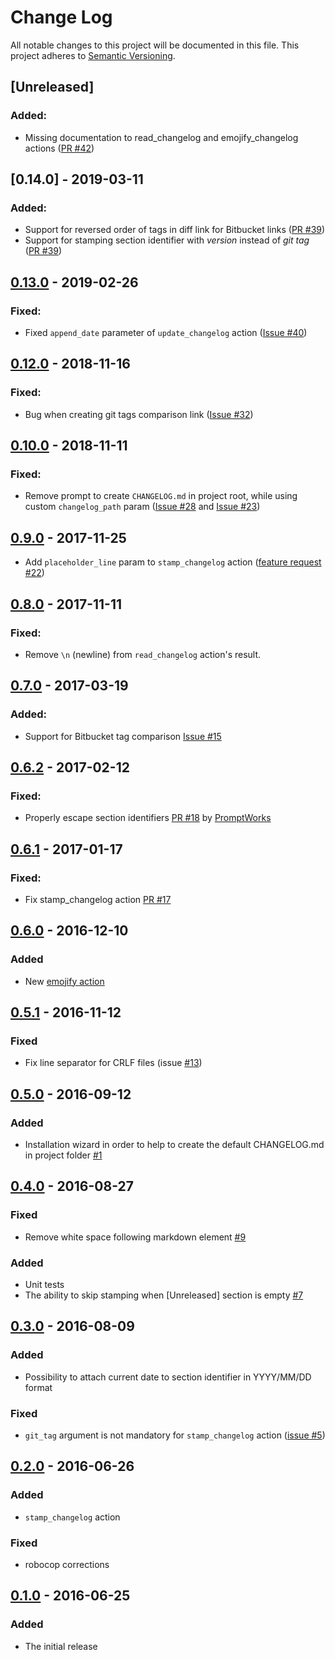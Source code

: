# Change Log
All notable changes to this project will be documented in this file.
This project adheres to [Semantic Versioning](http://semver.org/).

## [Unreleased]
### Added:
- Missing documentation to read_changelog and emojify_changelog actions ([PR #42](https://github.com/pajapro/fastlane-plugin-changelog/pull/42))
## [0.14.0] - 2019-03-11
### Added: 
- Support for reversed order of tags in diff link for Bitbucket links ([PR #39](https://github.com/pajapro/fastlane-plugin-changelog/pull/39))
- Support for stamping section identifier with _version_ instead of _git tag_ ([PR #39](https://github.com/pajapro/fastlane-plugin-changelog/pull/39))

## [0.13.0] - 2019-02-26
### Fixed: 
- Fixed `append_date` parameter of `update_changelog` action ([Issue #40](https://github.com/pajapro/fastlane-plugin-changelog/issues/40))

## [0.12.0] - 2018-11-16
### Fixed:
- Bug when creating git tags comparison link ([Issue #32](https://github.com/pajapro/fastlane-plugin-changelog/issues/32)) 

## [0.10.0] - 2018-11-11
### Fixed:
- Remove prompt to create `CHANGELOG.md` in project root, while using custom `changelog_path` param ([Issue #28](https://github.com/pajapro/fastlane-plugin-changelog/issues/28) and [Issue #23](https://github.com/pajapro/fastlane-plugin-changelog/issues/23))

## [0.9.0] - 2017-11-25
- Add `placeholder_line` param to `stamp_changelog` action ([feature request #22](https://github.com/pajapro/fastlane-plugin-changelog/issues/22))

## [0.8.0] - 2017-11-11
### Fixed:
- Remove `\n` (newline) from `read_changelog` action's result.

## [0.7.0] - 2017-03-19
### Added:
- Support for Bitbucket tag comparison [Issue #15](https://github.com/pajapro/fastlane-plugin-changelog/issues/15)

## [0.6.2] - 2017-02-12
### Fixed:
- Properly escape section identifiers [PR #18](https://github.com/pajapro/fastlane-plugin-changelog/pull/18) by [PromptWorks](https://www.promptworks.com/)

## [0.6.1] - 2017-01-17
### Fixed:
- Fix stamp_changelog action [PR #17](https://github.com/pajapro/fastlane-plugin-changelog/pull/17)

## [0.6.0] - 2016-12-10
### Added
- New [emojify action](https://github.com/pajapro/fastlane-plugin-changelog/blob/master/README.md#-emojify_changelog)

## [0.5.1] - 2016-11-12
### Fixed
- Fix line separator for CRLF files (issue [#13](https://github.com/pajapro/fastlane-plugin-changelog/issues/13))

## [0.5.0] - 2016-09-12
### Added
- Installation wizard in order to help to create the default CHANGELOG.md in project folder [#1](https://github.com/pajapro/fastlane-plugin-changelog/issues/1)

## [0.4.0] - 2016-08-27
### Fixed
- Remove white space following markdown element [#9](https://github.com/pajapro/fastlane-plugin-changelog/issues/9)

### Added
- Unit tests
- The ability to skip stamping when [Unreleased] section is empty [#7](https://github.com/pajapro/fastlane-plugin-changelog/issues/7)

## [0.3.0] - 2016-08-09
### Added
- Possibility to attach current date to section identifier in YYYY/MM/DD format

### Fixed
- `git_tag` argument is not mandatory for `stamp_changelog` action ([issue #5](https://github.com/pajapro/fastlane-plugin-changelog/issues/5))

## [0.2.0] - 2016-06-26
### Added
- `stamp_changelog` action

### Fixed
- robocop corrections

## [0.1.0] - 2016-06-25
### Added
- The initial release

[0.1.0]: https://github.com/pajapro/fastlane-plugin-changelog/releases/tag/v0.1.0
[0.2.0]: https://github.com/pajapro/fastlane-plugin-changelog/compare/v0.1.0...v0.2.0
[0.3.0]: https://github.com/pajapro/fastlane-plugin-changelog/compare/v0.2.0...v0.3.0
[0.4.0]: https://github.com/pajapro/fastlane-plugin-changelog/compare/v0.3.0...v0.4.0
[0.5.0]: https://github.com/pajapro/fastlane-plugin-changelog/compare/v0.4.0...v0.5.0
[0.5.1]: https://github.com/pajapro/fastlane-plugin-changelog/compare/v0.5.0...v0.5.1
[0.6.0]: https://github.com/pajapro/fastlane-plugin-changelog/compare/v0.5.1...v0.6.0
[0.6.1]: https://github.com/pajapro/fastlane-plugin-changelog/compare/v0.6.0...v0.6.1
[0.6.2]: https://github.com/pajapro/fastlane-plugin-changelog/compare/v0.6.1...v0.6.2
[0.7.0]: https://github.com/pajapro/fastlane-plugin-changelog/compare/v0.6.2...v0.7.0
[0.8.0]: https://github.com/pajapro/fastlane-plugin-changelog/compare/v0.7.0...v0.8.0
[0.9.0]: https://github.com/pajapro/fastlane-plugin-changelog/compare/v0.8.0...v0.9.0
[0.10.0]: https://github.com/pajapro/fastlane-plugin-changelog/compare/v0.9.0...v0.10.0
[0.12.0]: https://github.com/pajapro/fastlane-plugin-changelog/compare/v0.10.0...v0.12.0
[0.13.0]: https://github.com/pajapro/fastlane-plugin-changelog/compare/v0.12.0...v0.13.0
